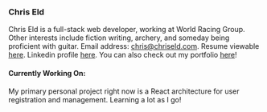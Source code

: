 ### Chris Eld

Chris Eld is a full-stack web developer, working at World Racing Group. Other interests include fiction writing, archery, and someday being proficient with guitar. Email address: [chris@chriseld.com](mailto:chris@chriseld.com). Resume viewable [here](https://www.chriseld.com/resume). Linkedin profile [here](https://www.linkedin.com/in/chris-eld-b7917a19b/). You can also check out my portfolio [here](https://www.chriseld.com/portfolio)!

#### Currently Working On:

My primary personal project right now is a React architecture for user registration and management. Learning a lot as I go!
